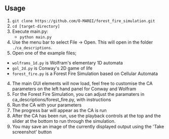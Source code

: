 ## Usage
1. `git clone https://github.com/O-MAREI/forest_fire_simulation.git`
2. `cd [target-directory]`
3. Execute main.py:
    * `python main.py`
2. Use the menu bar to select File -> Open. This will open in the folder `./ca_descriptions`.
3. Open one of the example files;
  - `wolframs_1d.py` is Wolfram's elementary 1D automata
  - `gol_2d.py` is Conway's 2D game of life
  - `forest_fire.py` is a Forest Fire Simulation based on Cellular Automata
4. The main GUI elements will now load, feel free to customise the CA parameters on the left hand panel for Conway and Wolfram
5. For the Forest Fire Simulation, you can adjust the paramaters in ca_descriptions/forest_fire.py, with instructions
5. Run the CA with your parameters
6. The progress bar will appear as the CA is run
7. After the CA has been run, use the playback controls at the top and the slider at the bottom to run through the simulation.
8. You may save an image of the currently displayed output using the 'Take screenshot' button
